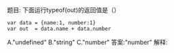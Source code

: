 题目: 下面运行typeof(out)的返回值是（）

    var data = {name:1, number:1}
    var out  = data.name + data.number
A."undefined"
B."string"
C."number"
答案:"number"
解释: